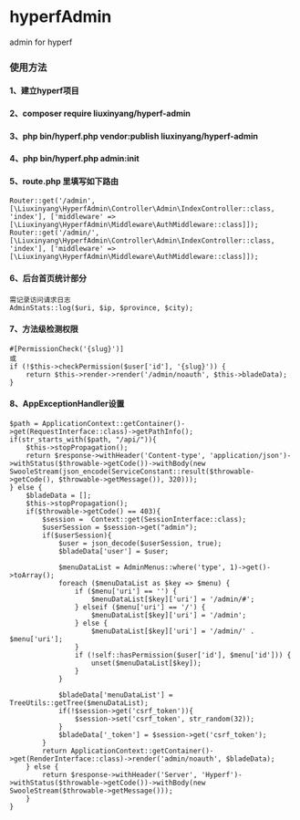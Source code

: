 # hyperfAdmin
admin for hyperf
### 使用方法 ###
#### 1、建立hyperf项目 ####
#### 2、composer require liuxinyang/hyperf-admin ####
#### 3、php bin/hyperf.php vendor:publish liuxinyang/hyperf-admin ####
#### 4、php bin/hyperf.php admin:init ####
#### 5、route.php 里填写如下路由 ####
    Router::get('/admin', [\Liuxinyang\HyperfAdmin\Controller\Admin\IndexController::class, 'index'], ['middleware' => [\Liuxinyang\HyperfAdmin\Middleware\AuthMiddleware::class]]);
    Router::get('/admin/', [\Liuxinyang\HyperfAdmin\Controller\Admin\IndexController::class, 'index'], ['middleware' => [\Liuxinyang\HyperfAdmin\Middleware\AuthMiddleware::class]]);
#### 6、后台首页统计部分 ####
    需记录访问请求日志
    AdminStats::log($uri, $ip, $province, $city);
#### 7、方法级检测权限 ####
    #[PermissionCheck('{slug}')]
    或
    if (!$this->checkPermission($user['id'], '{slug}')) {
        return $this->render->render('/admin/noauth', $this->bladeData);
    }
#### 8、AppExceptionHandler设置 ####
    $path = ApplicationContext::getContainer()->get(RequestInterface::class)->getPathInfo();
    if(str_starts_with($path, "/api/")){
        $this->stopPropagation();
        return $response->withHeader('Content-type', 'application/json')->withStatus($throwable->getCode())->withBody(new SwooleStream(json_encode(ServiceConstant::result($throwable->getCode(), $throwable->getMessage()), 320)));
    } else {
        $bladeData = [];
        $this->stopPropagation();
        if($throwable->getCode() == 403){
            $session =  Context::get(SessionInterface::class);
            $userSession = $session->get("admin");
            if($userSession){
                $user = json_decode($userSession, true);
                $bladeData['user'] = $user;

                $menuDataList = AdminMenus::where('type', 1)->get()->toArray();
                foreach ($menuDataList as $key => $menu) {
                    if ($menu['uri'] == '') {
                        $menuDataList[$key]['uri'] = '/admin/#';
                    } elseif ($menu['uri'] == '/') {
                        $menuDataList[$key]['uri'] = '/admin';
                    } else {
                        $menuDataList[$key]['uri'] = '/admin/' . $menu['uri'];
                    }
                    if (!self::hasPermission($user['id'], $menu['id'])) {
                        unset($menuDataList[$key]);
                    }
                }

                $bladeData['menuDataList'] = TreeUtils::getTree($menuDataList);
                if(!$session->get('csrf_token')){
                    $session->set('csrf_token', str_random(32));
                }
                $bladeData['_token'] = $session->get('csrf_token');
            }
            return ApplicationContext::getContainer()->get(RenderInterface::class)->render('admin/noauth', $bladeData);
        } else {
            return $response->withHeader('Server', 'Hyperf')->withStatus($throwable->getCode())->withBody(new SwooleStream($throwable->getMessage()));
        }
    }